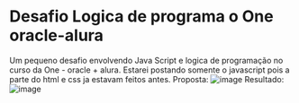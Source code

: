 # Desafio Logica de programa o One oracle-alura
Um pequeno desafio envolvendo Java Script e logica de programação no curso da One - oracle + alura. Estarei postando somente o javascript pois a parte do html e css ja estavam feitos antes.
Proposta:
![image](https://github.com/user-attachments/assets/09d2625a-19b3-4d45-a7fa-80994769acf6)
Resultado:
![image](https://github.com/user-attachments/assets/834a6a9c-c23c-4724-8527-8fa9e7164141)

